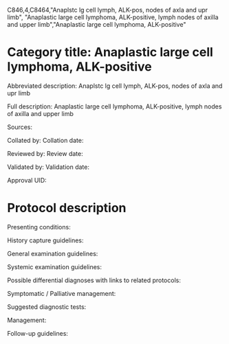 C846,4,C8464,"Anaplstc lg cell lymph, ALK-pos, nodes of axla and upr limb", "Anaplastic large cell lymphoma, ALK-positive, lymph nodes of axilla and upper limb","Anaplastic large cell lymphoma, ALK-positive"
# Category title: Anaplastic large cell lymphoma, ALK-positive

Abbreviated description: Anaplstc lg cell lymph, ALK-pos, nodes of axla and upr limb

Full description: Anaplastic large cell lymphoma, ALK-positive, lymph nodes of axilla and upper limb

Sources:

Collated by:
Collation date:

Reviewed by:
Review date:

Validated by:
Validation date:

Approval UID:

# Protocol description

Presenting conditions:

History capture guidelines:

General examination guidelines:

Systemic examination guidelines:

Possible differential diagnoses with links to related protocols:

Symptomatic / Palliative management:

Suggested diagnostic tests:

Management:

Follow-up guidelines:

